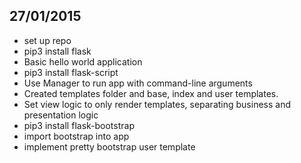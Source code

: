 27/01/2015
----------
- set up repo
- pip3 install flask
- Basic hello world application
- pip3 install flask-script
- Use Manager to run app with command-line arguments
- Created templates folder and base, index and user templates.
- Set view logic to only render templates, separating business and presentation logic
- pip3 install flask-bootstrap
- import bootstrap into app
- implement pretty bootstrap user template
